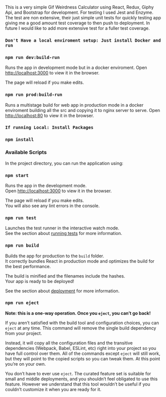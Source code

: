 This is a very simple Gif Weirdness Calculator using React, Redux, Giphy Api, and Bootstrap for development. For testing I used Jest and Enzyme. The test are non extensive, their just simple unit tests for quickly testing app giving me a good amount test coverage to then push to deployment. In future I would like to add more extensive test for a fuller test coverage.

### `Don't Have a local enviroment setup: Just install Docker and run`

### `npm run dev:build-run`

Runs the app in development mode but in a docker enviroment.
Open [http://localhost:3000](http://localhost:3000) to view it in the browser.

The page will reload if you make edits.<br />

### `npm run prod:build-run`

Runs a multistage build for web app in production mode in a docker enviroment building all the src and copying it to nginx server to serve.
Open [http://localhost:80](http://localhost:80) to view it in the browser.

### `If running Local: Install Packages`

### `npm install`

### Available Scripts

In the project directory, you can run the application using:

### `npm start`

Runs the app in the development mode.<br />
Open [http://localhost:3000](http://localhost:3000) to view it in the browser.

The page will reload if you make edits.<br />
You will also see any lint errors in the console.


### `npm run test`

Launches the test runner in the interactive watch mode.<br />
See the section about [running tests](https://facebook.github.io/create-react-app/docs/running-tests) for more information.


### `npm run build`

Builds the app for production to the `build` folder.<br />
It correctly bundles React in production mode and optimizes the build for the best performance.

The build is minified and the filenames include the hashes.<br />
Your app is ready to be deployed!

See the section about [deployment](https://facebook.github.io/create-react-app/docs/deployment) for more information.

### `npm run eject`

**Note: this is a one-way operation. Once you `eject`, you can’t go back!**

If you aren’t satisfied with the build tool and configuration choices, you can `eject` at any time. This command will remove the single build dependency from your project.

Instead, it will copy all the configuration files and the transitive dependencies (Webpack, Babel, ESLint, etc) right into your project so you have full control over them. All of the commands except `eject` will still work, but they will point to the copied scripts so you can tweak them. At this point you’re on your own.

You don’t have to ever use `eject`. The curated feature set is suitable for small and middle deployments, and you shouldn’t feel obligated to use this feature. However we understand that this tool wouldn’t be useful if you couldn’t customize it when you are ready for it.
